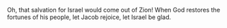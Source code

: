 Oh, that salvation for Israel would come out of Zion! When God restores the fortunes of his people, let Jacob rejoice, let Israel be glad.
